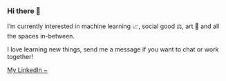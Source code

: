 ### Hi there 👋

I’m currently interested in machine learning 📈, social good ⚖️, art 🎨 and all the spaces in-between.

I love learning new things, send me a message if you want to chat or work together!

[My LinkedIn ~](linkedin.com/in/jennifer-dong/)

<!--
**jenndy/jenndy** is a ✨ _special_ ✨ repository because its `README.md` (this file) appears on your GitHub profile.

Here are some ideas to get you started:

- 🔭 I’m currently working on ...
- 🌱 I’m currently learning ...
- 👯 I’m looking to collaborate on ...
- 🤔 I’m looking for help with ...
- 💬 Ask me about ...
- 📫 How to reach me: ...
- 😄 Pronouns: ...
- ⚡ Fun fact: ...
-->
